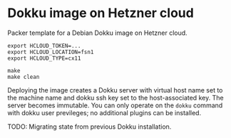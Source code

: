 # Dokku image on Hetzner cloud

Packer template for a Debian Dokku image on Hetzner cloud.

```
export HCLOUD_TOKEN=...
export HCLOUD_LOCATION=fsn1
export HCLOUD_TYPE=cx11

make
make clean
```

Deploying the image creates a Dokku server with virtual host name set to the
machine name and dokku ssh key set to the host-associated key. The server
becomes immutable. You can only operate on the `dokku` command with dokku user
previleges; no additional plugins can be installed.

TODO: Migrating state from previous Dokku installation.
